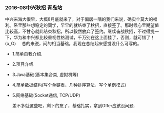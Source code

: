 <h3>2016-08中兴秋招 青岛站</h3>
   中兴来海大很早，大概8月底就来了，对于偏居一隅的我们来说，确实个莫大的福利。系里那些想稳定的同学，早早的就结束了秋招，直接签了。那时候心里期望值比较高，不甘心就此结束秋招，所以毅然放弃了签约。继续奋战秋招，不过得提一下，华为和中兴都比较重视性格测试，千万别在这上面挂了，否则，就可惜了！(o_O)     
   总的来说，问的相当基础，我现在总结起来感觉没什么可写的。
  
* 1.简单自我介绍.

* 2.项目介绍.

* 3.Java基础(基本集合类, 虚拟机等)

* 4.简单数据结构(写个单链表，几种排序算法，写个单例模式)

* 5.网络基础(Socket通信, TCP/UDP)  

  差不多就这些吧，剩下的忘了，基础扎实，拿到Offer应该没问题.
